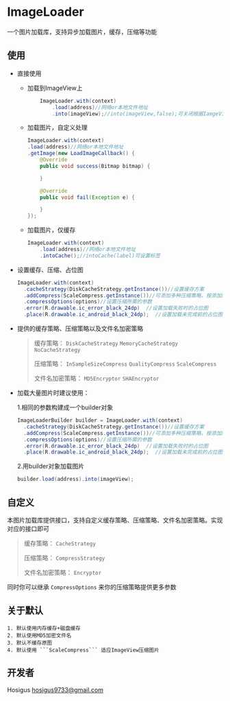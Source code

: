 # ImageLoader

一个图片加载库，支持异步加载图片，缓存，压缩等功能

## 使用

- 直接使用

  + 加载到ImageView上
    ```Java
        ImageLoader.with(context)
            .load(address)//网络or本地文件地址
            .into(imageView);//into(imageView,false);可关闭根据IamgeView放缩图片
    ```

  + 加载图片，自定义处理
    ```Java
    ImageLoader.with(context)
    .load(address)//网络or本地文件地址
    .getImage(new LoadImageCallback() {
    	@Override
    	public void success(Bitmap bitmap) {

    	}

    	@Override
    	public void fail(Exception e) {

    	}
    });
    ```

  + 加载图片，仅缓存
    ```Java
    ImageLoader.with(context)
    	.load(address)//网络or本地文件地址
    	.intoCache();//intoCache(label)可设置标签
    ```

- 设置缓存、压缩、占位图
  ```Java
  ImageLoader.with(context)
  	.cacheStrategy(DiskCacheStrategy.getInstance())//设置缓存方案
  	.addCompress(ScaleCompress.getInstance())//可添加多种压缩策略，按添加顺序执行
  	.compressOptions(options)//设置压缩所需的参数
  	.error(R.drawable.ic_error_black_24dp)  //设置加载失败时的占位图
  	.place(R.drawable.ic_android_black_24dp);  //设置加载未完成前的占位图
  ```

- 提供的缓存策略、压缩策略以及文件名加密策略

  > 缓存策略： ```DiskCacheStrategy```  ```MemoryCacheStrategy```  ```NoCacheStrategy```
  >
  > 压缩策略： ```InSampleSizeCompress```  ```QualityCompress```  ```ScaleCompress```
  >
  > 文件名加密策略： ```MD5Encryptor```   ```SHAEncryptor```

- 加载大量图片时建议使用：

  1.相同的参数构建成一个builder对象
  ```Java
  ImageLoaderBuilder builder = ImageLoader.with(context)
  	.cacheStrategy(DiskCacheStrategy.getInstance())//设置缓存方案
  	.addCompress(ScaleCompress.getInstance())//可添加多种压缩策略，按添加顺序执行
  	.compressOptions(options)//设置压缩所需的参数
  	.error(R.drawable.ic_error_black_24dp)  //设置加载失败时的占位图
  	.place(R.drawable.ic_android_black_24dp);  //设置加载未完成前的占位图
  ```
  2.用builder对象加载图片
  ```Java
  builder.load(address).into(imageView);
  ```



## 自定义

本图片加载库提供接口，支持自定义缓存策略、压缩策略、文件名加密策略。实现对应的接口即可

> 缓存策略： ```CacheStrategy```
>
> 压缩策略： ```CompressStrategy``` 
>
> 文件名加密策略： ```Encryptor``` 

同时你可以继承 ```CompressOptions``` 来你的压缩策略提供更多参数



## 关于默认

   	1. 默认使用内存缓存+磁盘缓存
    2. 默认使用MD5加密文件名
    3. 默认不缓存原图
    4. 默认使用 ```ScaleCompress``` 适应ImageView压缩图片



## 开发者
  Hosigus [hosigus9733@gmail.com](mailto:hosigus9733@gmail.com)
